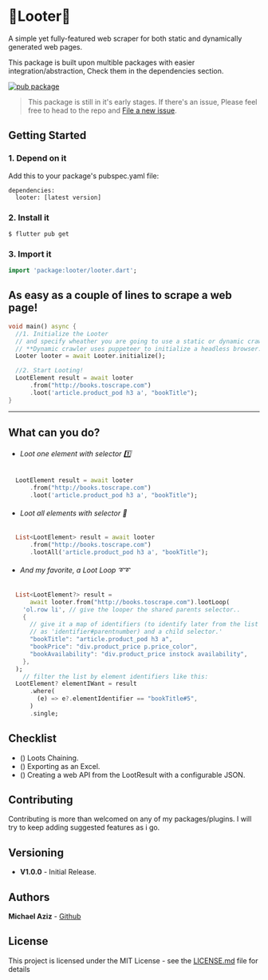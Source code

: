 # 🥇Looter🥇

A simple yet fully-featured web scraper for both static and dynamically generated web pages.

This package is built upon multible packages with easier integration/abstraction, Check them in the dependencies section.

[![pub package](https://img.shields.io/pub/v/looter)](https://pub.dartlang.org/packages/looter)

> This package is still in it's early stages. If there's an issue, Please feel free to head to the repo and [File a new issue](https://github.com/micazi/looter/issues).

## Getting Started

### 1. Depend on it

Add this to your package's pubspec.yaml file:

```
dependencies:
  looter: [latest version]
```

### 2. Install it

```
$ flutter pub get
```

### 3. Import it

```dart
import 'package:looter/looter.dart';
```

## As easy as a couple of lines to scrape a web page!

```dart
void main() async {
  //1. Initialize the Looter
  // and specify wheather you are going to use a static or dynamic crawler.
  // **Dynamic crawler uses puppeteer to initialize a headless browser.**
  Looter looter = await Looter.initialize();

  //2. Start Looting!
  LootElement result = await looter
      .from("http://books.toscrape.com")
      .loot('article.product_pod h3 a', "bookTitle");
}
```

---

## What can you do?

- ###### Loot one element with selector 1️⃣

```dart
  LootElement result = await looter
      .from("http://books.toscrape.com")
      .loot('article.product_pod h3 a', "bookTitle");
```

- ###### Loot all elements with selector 🔗

```dart
  List<LootElement> result = await looter
      .from("http://books.toscrape.com")
      .lootAll('article.product_pod h3 a', "bookTitle");
```

- ###### And my favorite, a Loot Loop ➰➰

```dart
  List<LootElement?> result =
      await looter.from("http://books.toscrape.com").lootLoop(
    'ol.row li', // give the looper the shared parents selector..
    {
      // give it a map of identifiers (to identify later from the list of elements
      // as 'identifier#parentnumber) and a child selector.'
      "bookTitle": "article.product_pod h3 a",
      "bookPrice": "div.product_price p.price_color",
      "bookAvailability": "div.product_price instock availability",
    },
  );
    // filter the list by element identifiers like this:
  LootElement? elementIWant = result
      .where(
        (e) => e?.elementIdentifier == "bookTitle#5",
      )
      .single;
```

## Checklist

- () Loots Chaining.
- () Exporting as an Excel.
- () Creating a web API from the LootResult with a configurable JSON.

## Contributing

Contributing is more than welcomed on any of my packages/plugins.
I will try to keep adding suggested features as i go.

<!-- **Current list of contributors:**
 -->

## Versioning

- **V1.0.0** - Initial Release.

## Authors

**Michael Aziz** - [Github](https://github.com/micwaziz)

## License

This project is licensed under the MIT License - see the [LICENSE.md](LICENSE.md) file for details
